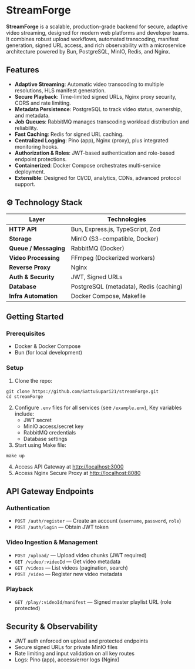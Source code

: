 # StreamForge

**StreamForge** is a scalable, production-grade backend for secure, adaptive video streaming, designed for modern web platforms and developer teams. It combines robust upload workflows, automated transcoding, manifest generation, signed URL access, and rich observability with a microservice architecture powered by Bun, PostgreSQL, MinIO, Redis, and Nginx.

## Features

- **Adaptive Streaming**: Automatic video transcoding to multiple resolutions, HLS manifest generation.
- **Secure Playback**: Time-limited signed URLs, Nginx proxy security, CORS and rate limiting.
- **Metadata Persistence**: PostgreSQL to track video status, ownership, and metadata.
- **Job Queues**: RabbitMQ manages transcoding workload distribution and reliability.
- **Fast Caching**: Redis for signed URL caching.
- **Centralized Logging**: Pino (app), Nginx (proxy), plus integrated monitoring hooks.
- **Authorization & Roles**: JWT-based authentication and role-based endpoint protections.
- **Containerized**: Docker Compose orchestrates multi-service deployment.
- **Extensible**: Designed for CI/CD, analytics, CDNs, advanced protocol support.

## ⚙️ Technology Stack

| Layer                 | Technologies                           |
| --------------------- | -------------------------------------- |
| **HTTP API**          | Bun, Express.js, TypeScript, Zod       |
| **Storage**           | MinIO (S3-compatible, Docker)          |
| **Queue / Messaging** | RabbitMQ (Docker)                      |
| **Video Processing**  | FFmpeg (Dockerized workers)            |
| **Reverse Proxy**     | Nginx                                  |
| **Auth & Security**   | JWT, Signed URLs                       |
| **Database**          | PostgreSQL (metadata), Redis (caching) |
| **Infra Automation**  | Docker Compose, Makefile               |

## Getting Started

### Prerequisites
- Docker & Docker Compose
- Bun (for local development)
### Setup

1. Clone the repo:
```
git clone https://github.com/SattuSupari21/streamForge.git
cd streamForge
```

2. Configure `.env` files for all services (see `/example.env`), Key variables include: 
	- JWT secret
	- MinIO access/secret key
	- RabbitMQ credentials
	- Database settings
3. Start using Make file:
```
make up
```
4. Access API Gateway at [http://localhost:3000](http://localhost:3000)
5. Access Nginx Secure Proxy at [http://localhost:8080](http://localhost:8080)

## API Gateway Endpoints

### Authentication

- `POST /auth/register` — Create an account (`username`, `password`, `role`)
- `POST /auth/login` — Obtain JWT token
### Video Ingestion & Management

- `POST /upload/` — Upload video chunks (JWT required)
- `GET /video/:videoId` — Get video metadata
- `GET /videos` — List videos (pagination, search)
- `POST /video` — Register new video metadata
### Playback
- `GET /play/:videoId/manifest` — Signed master playlist URL (role protected)

## Security & Observability

- JWT auth enforced on upload and protected endpoints
- Secure signed URLs for private MinIO files
- Rate limiting and input validation on all key routes
- Logs: Pino (app), access/error logs (Nginx)

